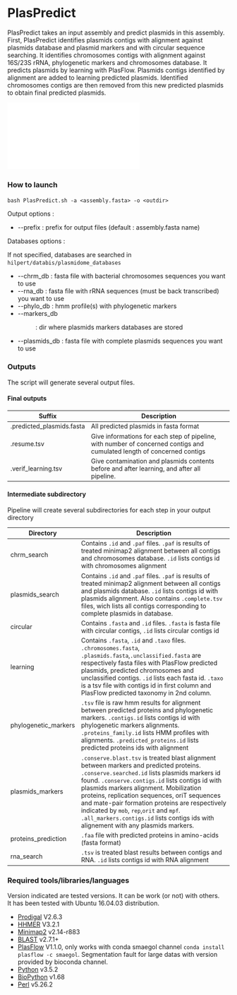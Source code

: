 # PlasPredict 

PlasPredict takes an input assembly and predict plasmids in this assembly. 
First, PlasPredict identifies plasmids contigs with alignment against plasmids database and plasmid markers and with circular sequence searching. It identifies chromosomes contigs with alignment against 16S/23S rRNA, phylogenetic markers and chromosomes database. It predicts plasmids by learning with PlasFlow. 
Plasmids contigs identified by alignment are added to learning predicted plasmids. Identified chromosomes contigs are then removed from this new predicted plasmids to obtain final predicted plasmids. 

![PlasPredict_schema](../Images/PlasPredict.pdf)  

### How to launch 

```bash PlasPredict.sh -a <assembly.fasta> -o <outdir>```

Output options : 
* --prefix <prefix> : prefix for output files (default : assembly.fasta name) 

Databases options : 

If not specified, databases are searched in `hilpert/databis/plasmidome_databases`
* --chrm_db <fasta> : fasta file with bacterial chromosomes sequences you want to use 
* --rna_db <fasta> : fasta file with rRNA sequences (must be back transcribed) you want to use
* --phylo_db <hmm> : hmm profile(s) with phylogenetic markers
* --markers_db <dir> : dir where plasmids markers databases are stored
* --plasmids_db <fasta> : fasta file with complete plasmids sequences you want to use

### Outputs 

The script will generate several output files. 

#### Final outputs

| Suffix | Description | 
|---------|------------|
|.predicted_plasmids.fasta|All predicted plasmids in fasta format| 
|.resume.tsv|Give informations for each step of pipeline, with number of concerned contigs and cumulated length of concerned contigs| 
|.verif_learning.tsv|Give contamination and plasmids contents before and after learning, and after all pipeline.| 

#### Intermediate subdirectory
Pipeline will create several subdirectories for each step in your output directory  

| Directory | Description | 
|---------|------------|
|chrm_search|Contains `.id` and `.paf` files. `.paf` is results of treated minimap2 alignment between all contigs and chromosomes database. `.id` lists contigs id with chromosomes alignment| 
|plasmids_search|Contains `.id` and `.paf` files. `.paf` is results of treated minimap2 alignment between all contigs and plasmids database. `.id` lists contigs id with plasmids alignment. Also contains `.complete.tsv` files, wich lists all contigs corresponding to complete plasmids in database.|
|circular|Contains `.fasta` and `.id` files. `.fasta` is fasta file with circular contigs, `.id` lists circular contigs id|  
|learning|Contains `.fasta`, `.id` and `.taxo` files. `.chromosomes.fasta`, `.plasmids.fasta`,`.unclassified.fasta` are respectively fasta files with PlasFlow predicted plasmids, predicted chromosomes and unclassified contigs. `.id` lists each fasta id. `.taxo` is a tsv file with contigs id in first column and PlasFlow predicted taxonomy in 2nd column.|
|phylogenetic_markers|`.tsv` file is raw hmm results for alignment between predicted proteins and phylogenetic markers. `.contigs.id` lists contigs id with phylogenetic markers alignments. `.proteins_family.id` lists HMM profiles with alignments. `.predicted_proteins.id` lists predicted proteins ids with alignment| 
|plasmids_markers|`.conserve.blast.tsv` is treated blast alignment between markers and predicted proteins. `.conserve.searched.id` lists plasmids markers id found. `.conserve.contigs.id` lists contigs id with plasmids markers alignment. Mobilization proteins, replication sequences, oriT sequences and mate-pair formation proteins are respectively indicated by `mob`, `rep`,`orit` and `mpf`. `.all_markers.contigs.id` lists contigs ids with alignement with any plasmids markers.| 
|proteins_prediction|`.faa` file with predicted proteins in amino-acids (fasta format)| 
|rna_search|`.tsv` is treated blast results between contigs and RNA. `.id` lists contigs id with RNA alignment|    


### Required tools/libraries/languages
Version indicated are tested versions. It can be work (or not) with others.  
It has been tested with Ubuntu 16.04.03 distribution.  
* [Prodigal](https://github.com/hyattpd/Prodigal) V2.6.3 
* [HHMER](http://hmmer.org/) V3.2.1
* [Minimap2](https://github.com/lh3/minimap2) v2.14-r883
* [BLAST](https://blast.ncbi.nlm.nih.gov/Blast.cgi?CMD=Web&PAGE_TYPE=BlastDocs&DOC_TYPE=Download) v2.7.1+
* [PlasFlow](https://github.com/smaegol/PlasFlow) V1.1.0, only works with conda smaegol channel `conda install plasflow -c smaegol`. Segmentation fault for large datas with version provided by bioconda channel. 
* [Python](https://www.python.org/download/releases/3.0/) v3.5.2
* [BioPython](https://biopython.org/) v1.68
* [Perl](https://www.perl.org/) v5.26.2








